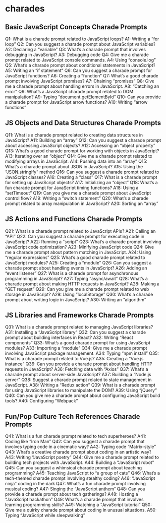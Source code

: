 # charades

## Basic JavaScript Concepts Charade Prompts

Q1: What is a charade prompt related to JavaScript loops?
A1: Writing a “for loop”
Q2: Can you suggest a charade prompt about JavaScript variables?
A2: Declaring a “variable”
Q3: What’s a charade prompt that involves debugging in JavaScript?
A3: Debugging code
Q4: Give me a charade prompt related to JavaScript console commands.
A4: Using “console.log”
Q5: What’s a charade prompt about conditional statements in JavaScript?
A5: Writing an “if statement”
Q6: Can you suggest a charade prompt for JavaScript functions?
A6: Creating a “function”
Q7: What’s a good charade prompt involving JavaScript promises?
A7: Chaining “promises”
Q8: Give me a charade prompt about handling errors in JavaScript.
A8: “Catching an error”
Q9: What’s a JavaScript charade prompt related to DOM manipulation?
A9: Typing “document.getElementById”
Q10: Can you provide a charade prompt for JavaScript arrow functions?
A10: Writing “arrow functions”

## JS Objects and Data Structures Charade Prompts

Q11: What is a charade prompt related to creating data structures in JavaScript?
A11: Building an “array”
Q12: Can you suggest a charade prompt about accessing JavaScript objects?
A12: Accessing an “object property”
Q13: What’s a good charade prompt for working with objects in JavaScript?
A13: Iterating over an “object”
Q14: Give me a charade prompt related to modifying arrays in JavaScript.
A14: Pushing data into an “array”
Q15: What’s a charade prompt about JSON in JavaScript?
A15: Using the “JSON.stringify” method
Q16: Can you suggest a charade prompt related to JavaScript classes?
A16: Creating a “class”
Q17: What is a charade prompt for setting up JavaScript objects?
A17: Initializing an “object”
Q18: What’s a fun charade prompt for JavaScript timing functions?
A18: Using a “setTimeout”
Q19: Can you give me a charade prompt about JavaScript control flow?
A19: Writing a “switch statement”
Q20: What’s a charade prompt related to array manipulation in JavaScript?
A20: Sorting an “array”

## JS Actions and Functions Charade Prompts

Q21: What is a charade prompt related to JavaScript APIs?
A21: Calling an “API”
Q22: Can you suggest a charade prompt for executing code in JavaScript?
A22: Running a “script”
Q23: What’s a charade prompt involving JavaScript code optimization?
A23: Minifying JavaScript code
Q24: Give me a charade prompt about pattern matching in JavaScript.
A24: Using “regular expressions”
Q25: What’s a good charade prompt related to JavaScript modules?
A25: Creating a “module”
Q26: Can you suggest a charade prompt about handling events in JavaScript?
A26: Adding an “event listener”
Q27: What is a charade prompt for asynchronous programming in JavaScript?
A27: Typing “async/await”
Q28: What’s a charade prompt about making HTTP requests in JavaScript?
A28: Making a “GET request”
Q29: Can you give me a charade prompt related to web storage in JavaScript?
A29: Using “localStorage”
Q30: What’s a charade prompt about writing logic in JavaScript?
A30: Writing an “algorithm”

## JS Libraries and Frameworks Charade Prompts

Q31: What is a charade prompt related to managing JavaScript libraries?
A31: Installing a “JavaScript library”
Q32: Can you suggest a charade prompt about building interfaces in React?
A32: Writing “React components”
Q33: What’s a good charade prompt for using JavaScript modules?
A33: Importing a “module”
Q34: Give me a charade prompt involving JavaScript package management.
A34: Typing “npm install”
Q35: What is a charade prompt related to Vue.js?
A35: Creating a “Vue.js instance”
Q36: Can you provide a charade prompt about handling HTTP requests in JavaScript?
A36: Fetching data with “Axios”
Q37: What’s a charade prompt about server-side JavaScript?
A37: Building a “Node.js server”
Q38: Suggest a charade prompt related to state management in JavaScript.
A38: Writing a “Redux action”
Q39: What is a charade prompt for using JavaScript libraries to manipulate the DOM?
A39: Using “jQuery”
Q40: Can you give me a charade prompt about configuring JavaScript build tools?
A40: Configuring “Webpack”


## Fun/Pop Culture Tech References Charade Prompts

Q41: What is a fun charade prompt related to tech superheroes?
A41: Coding like “Iron Man”
Q42: Can you suggest a charade prompt that involves typing code in a cinematic way?
A42: Typing code “Matrix-style”
Q43: What’s a creative charade prompt about coding in an artistic way?
A43: Writing “JavaScript poetry”
Q44: Give me a charade prompt related to building tech projects with JavaScript.
A44: Building a “JavaScript robot”
Q45: Can you suggest a whimsical charade prompt about teaching programming?
A45: Teaching JavaScript to “a group of cats”
Q46: What’s a tech-themed charade prompt involving stealthy coding?
A46: “JavaScript ninja” coding in the dark
Q47: What’s a fun charade prompt involving musical coding?
A47: Singing the “JavaScript anthem”
Q48: Can you provide a charade prompt about tech gatherings?
A48: Hosting a “JavaScript hackathon”
Q49: What’s a charade prompt that involves learning programming skills?
A49: Watching a “JavaScript tutorial”
Q50: Give me a quirky charade prompt about coding in unusual situations.
A50: Typing “JavaScript while sleepwalking”
